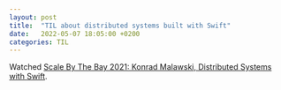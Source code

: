 ```yaml
---
layout: post
title:  "TIL about distributed systems built with Swift"
date:   2022-05-07 18:05:00 +0200
categories: TIL
---
```


Watched [Scale By The Bay 2021: Konrad Malawski, Distributed Systems with Swift](https://www.youtube.com/watch?v=7yu6mEq8R2Q).
